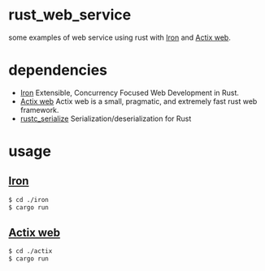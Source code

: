 # rust_web_service

some examples of web service using rust with [Iron](https://github.com/iron/iron) and [Actix web](https://github.com/actix/actix-web).

# dependencies

* [Iron](https://github.com/iron/iron) Extensible, Concurrency Focused Web Development in Rust.
* [Actix web](https://github.com/actix/actix-web) Actix web is a small, pragmatic, and extremely fast rust web framework.
* [rustc_serialize](https://github.com/rust-lang-nursery/rustc-serialize) Serialization/deserialization for Rust

# usage

## [Iron](https://github.com/iron/iron)

```sh
$ cd ./iron
$ cargo run
```

## [Actix web](https://github.com/actix/actix-web)

```sh
$ cd ./actix
$ cargo run
```
